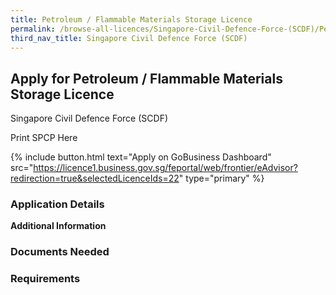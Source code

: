 ```yaml
---
title: Petroleum / Flammable Materials Storage Licence
permalink: /browse-all-licences/Singapore-Civil-Defence-Force-(SCDF)/Petroleum---Flammable-Materials-Storage-Licence
third_nav_title: Singapore Civil Defence Force (SCDF)
---
```


## Apply for Petroleum / Flammable Materials Storage Licence

Singapore Civil Defence Force (SCDF)

Print SPCP Here


{% include button.html text="Apply on GoBusiness Dashboard" src="https://licence1.business.gov.sg/feportal/web/frontier/eAdvisor?redirection=true&selectedLicenceIds=22" type="primary" %}

### Application Details

**Additional Information**

### Documents Needed

### Requirements

